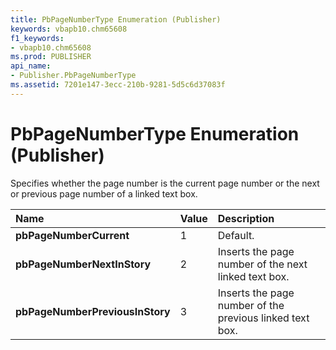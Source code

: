 ```yaml
---
title: PbPageNumberType Enumeration (Publisher)
keywords: vbapb10.chm65608
f1_keywords:
- vbapb10.chm65608
ms.prod: PUBLISHER
api_name:
- Publisher.PbPageNumberType
ms.assetid: 7201e147-3ecc-210b-9281-5d5c6d37083f
---
```



# PbPageNumberType Enumeration (Publisher)

Specifies whether the page number is the current page number or the next or previous page number of a linked text box.



|**Name**|**Value**|**Description**|
|:-----|:-----|:-----|
| **pbPageNumberCurrent**|1|Default.|
| **pbPageNumberNextInStory**|2|Inserts the page number of the next linked text box.|
| **pbPageNumberPreviousInStory**|3|Inserts the page number of the previous linked text box.|

